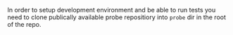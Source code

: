 In order to setup development environment and be able to run tests
you need to clone publically available probe repositiory into `probe` dir in the root of the repo.